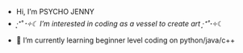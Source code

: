 - Hi, I’m PSYCHO JENNY
- ‧͙⁺˚*･༓☾ I’m interested in coding as a vessel to create art ‧͙⁺˚*･༓☾
- 🌱 I’m currently learning beginner level coding on python/java/c++

